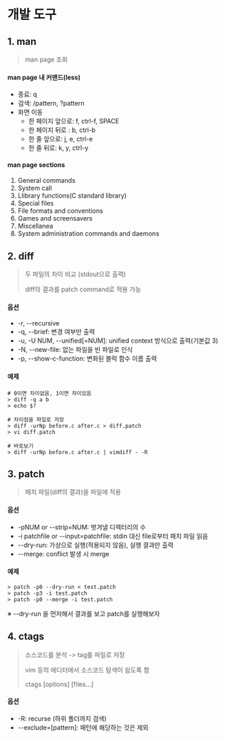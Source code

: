 ﻿# 개발 도구

## 1. man

> man page 조회

#### man page 내 커맨드(less)

- 종료: q
- 검색: /pattern, ?pattern
- 화면 이동
  - 한 페이지 앞으로: f, ctrl-f, SPACE
  - 한 페이지 뒤로 : b, ctrl-b
  - 한 줄 앞으로: j, e, ctrl-e
  - 한 줄 뒤로: k, y, ctrl-y



#### man page sections

1. General commands
2. System call
3. Llibrary functions(C standard library)
4. Special files
5. File formats and conventions
6. Games and screensavers
7. Miscellanea
8. System administration commands and daemons



## 2. diff

> 두 파일의 차이 비교 (stdout으로 출력)
>
> diff의 결과를 patch command로 적용 가능

#### 옵션

- -r, --recursive
- -q, --brief: 변경 여부만 출력
- -u, -U NUM, --unified[=NUM]: unified context 방식으로 출력(기본값 3)
- -N, --new-file: 없는 파일을 빈 파일로 인식
- -p, --show-c-function: 변화된 블럭 함수 이름 출력



#### 예제

```
# 0이면 차이없음, 1이면 차이있음
> diff -q a b
> echo $?

# 차이점을 파일로 저장
> diff -urNp before.c after.c > diff.patch
> vi diff.patch

# 바로보기
> diff -urNp before.c after.c | vimdiff - -R
```



## 3. patch

> 패치 파일(diff의 결과)을 파일에 적용
>

#### 옵션

- -pNUM or --strip=NUM: 벗겨낼 디렉터리의 수
- -i patchfile or --input=patchfile: stdin 대신 file로부터 패치 파일 읽음
- --dry-run: 가상으로 실행(적용되지 않음), 실행 결과만 출력
- --merge: conflict 발생 시 merge



#### 예제

```
> patch -p0 --dry-run < test.patch
> patch -p3 -i test.patch
> patch -p0 --merge -i test.patch
```

※ --dry-run 을 먼저해서 결과를 보고 patch를 실행해보자



## 4. ctags

> 소스코드를 분석 -> tag를 파일로 저장
>
> vim 등의 에디터에서 소스코드 탐색이 쉽도록 함
>
> ctags [options] [files...]

#### 옵션

- -R: recurse (하위 폴더까지 검색)
- --exclude=[pattern]: 패턴에 해당하는 것은 제외

 